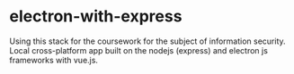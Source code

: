 # electron-with-express

Using this stack for the coursework for the subject of information security. 
Local cross-platform app built on the nodejs (express) and electron js frameworks with vue.js.

